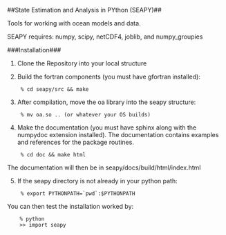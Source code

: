 ##State Estimation and Analysis in PYthon (SEAPY)##

Tools for working with ocean models and data.

SEAPY requires: numpy, scipy, netCDF4, joblib, and numpy_groupies

###Installation###

1) Clone the Repository into your local structure
2) Build the fortran components (you must have gfortran installed):

        % cd seapy/src && make

3) After compilation, move the oa library into the seapy structure:

        % mv oa.so .. (or whatever your OS builds)

4) Make the documentation (you must have sphinx along with the numpydoc extension installed). The documentation contains examples and references for the package routines.

        % cd doc && make html

The documentation will then be in seapy/docs/build/html/index.html

5) If the seapy directory is not already in your python path:

        % export PYTHONPATH=`pwd`:$PYTHONPATH

You can then test the installation worked by:

        % python
        >> import seapy


